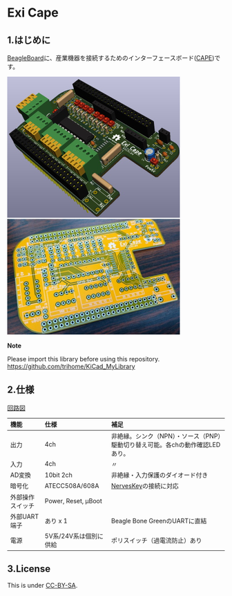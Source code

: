 # Exi Cape

## 1.はじめに

[BeagleBoard](https://beagleboard.org/)に、産業機器を接続するためのインターフェースボード([CAPE](https://beagleboard.org/capes))です。

![pcb01](./doc/img/exicape_001.jpg "外観")
![pcb02](./doc/img/exicape_002.jpg "基板")

**Note**

Please import this library before using this repository.
<https://github.com/trihome/KiCad_MyLibrary>

## 2.仕様

[回路図](./doc/ExiCape.pdf)

|機能|仕様|補足|
|:--|:--|:--|
|出力|4ch|非絶縁。シンク（NPN）・ソース（PNP）駆動切り替え可能。各chの動作確認LEDあり。|
|入力|4ch|〃|
|AD変換|10bit 2ch|非絶縁・入力保護のダイオード付き|
|暗号化|ATECC508A/608A|[NervesKey](https://github.com/nerves-hub/nerves_key)の接続に対応|
|外部操作スイッチ|Power, Reset, μBoot||
|外部UART端子|あり x 1|Beagle Bone GreenのUARTに直結|
|電源|5V系/24V系は個別に供給|ポリスイッチ（過電流防止）あり|

## 3.License

This is under [CC-BY-SA](https://creativecommons.org/licenses/by-sa/4.0/).
